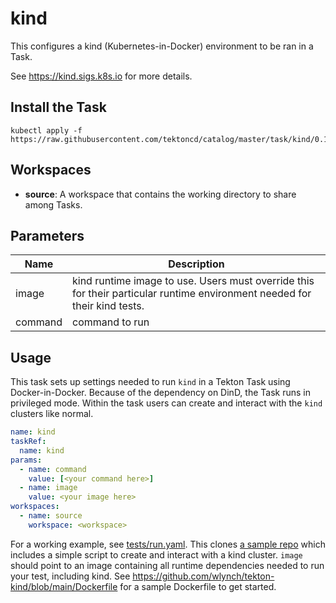 # kind

This configures a kind (Kubernetes-in-Docker) environment to be ran in a Task.

See https://kind.sigs.k8s.io for more details.

## Install the Task

```
kubectl apply -f https://raw.githubusercontent.com/tektoncd/catalog/master/task/kind/0.1/kind.yaml
```

## Workspaces

- **source**: A workspace that contains the working directory to share among
  Tasks.

## Parameters

| Name    | Description                                                                                                               |
| ------- | ------------------------------------------------------------------------------------------------------------------------- |
| image   | kind runtime image to use. Users must override this for their particular runtime environment needed for their kind tests. |
| command | command to run                                                                                                            |

## Usage

This task sets up settings needed to run `kind` in a Tekton Task using
Docker-in-Docker. Because of the dependency on DinD, the Task runs in privileged
mode. Within the task users can create and interact with the `kind` clusters
like normal.

```yaml
name: kind
taskRef:
  name: kind
params:
  - name: command
    value: [<your command here>]
  - name: image
    value: <your image here>
workspaces:
  - name: source
    workspace: <workspace>
```

For a working example, see [tests/run.yaml](tests/run.yaml). This clones
[a sample repo](https://github.com/wlynch/tekton-kind) which includes a simple
script to create and interact with a kind cluster. `image` should point to an
image containing all runtime dependencies needed to run your test, including
kind. See https://github.com/wlynch/tekton-kind/blob/main/Dockerfile for a
sample Dockerfile to get started.
